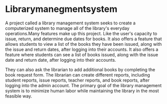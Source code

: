 # Librarymanegmentsystem
A project called a library management system seeks to create a computerized system to manage all of the library's everyday operations.Many features make up this project.
Like the user's capacity to issue, return, and determine due dates for
books. It also offers a feature that allows students to view a list of
the books they have been issued, along with the issue and return
dates, after logging into their accounts.
It also offers a feature where students can see a list of books issued,
along with the issue date and return date, after logging into their
accounts.

They can also ask the librarian to add additional books by
completing the book request form. The librarian can create
different reports, including student reports, issue reports, teacher
reports, and book reports, after logging into the admin account.
The primary goal of the library management system is to minimize
human labor while maintaining the library in the most feasible way.
